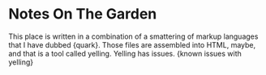 # Notes On The Garden
This place is written in a combination of a smattering of markup languages that I have dubbed {quark}. Those files are assembled into HTML, maybe, and that is a tool called yelling. Yelling has issues. {known issues with yelling}

